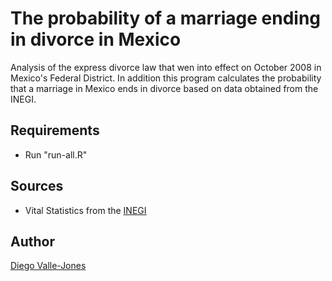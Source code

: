 The probability of a marriage ending in divorce in Mexico
=========================================================
Analysis of the express divorce law that wen into effect on October 2008 in Mexico's Federal District. In addition this program calculates the probability that a marriage in Mexico ends in divorce based on data obtained from the INEGI.

Requirements
------------
* Run "run-all.R"

Sources
--------
* Vital Statistics from the [INEGI](http://www.inegi.org.mx/sistemas/olap/proyectos/bd/consulta.asp?p=11093&c=15272&s=est&cl=4)
 

Author
-----
[Diego Valle-Jones](www.diegovalle.net)

